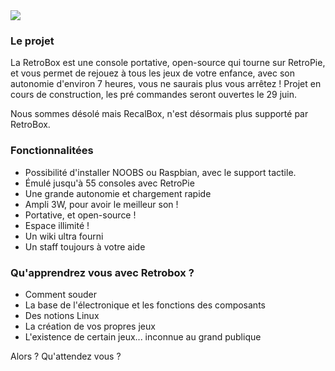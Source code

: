 <div class="image-header">
	<img src="https://i.imgur.com/32ObfXb.png"/>
</div>

### Le projet

La RetroBox est une console portative, open-source qui tourne sur RetroPie, et vous permet de rejouez à tous les jeux de votre enfance, avec son autonomie d'environ 7 heures, vous ne saurais plus vous arrêtez !
Projet en cours de construction, les pré commandes seront ouvertes le 29 juin.

Nous sommes désolé mais RecalBox, n'est désormais plus supporté par RetroBox.

### Fonctionnalitées

 - Possibilité d'installer NOOBS ou Raspbian, avec le support tactile.
 - Émulé jusqu'à 55 consoles avec RetroPie
 - Une grande autonomie et chargement rapide
 - Ampli 3W, pour avoir le meilleur son !
 - Portative, et open-source !
 - Espace illimité !
 - Un wiki ultra fourni
 - Un staff toujours à votre aide

### Qu'apprendrez vous avec Retrobox ?

* Comment souder
* La base de l'électronique et les fonctions des composants
* Des notions Linux
* La création de vos propres jeux
* L'existence de certain jeux... inconnue au grand publique

 Alors ? Qu'attendez vous ?
